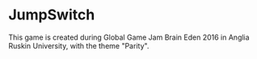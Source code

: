 # JumpSwitch
This game is created during Global Game Jam Brain Eden 2016 in Anglia Ruskin University, with the theme "Parity".
